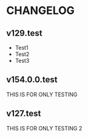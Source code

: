 # CHANGELOG

## v129.test
- Test1
- Test2
- Test3

## v154.0.0.test
THIS IS FOR ONLY TESTING

## v127.test
THIS IS FOR ONLY TESTING 2
